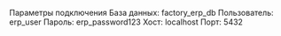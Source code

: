 Параметры подключения
База данных: factory_erp_db
Пользователь: erp_user
Пароль: erp_password123
Хост: localhost
Порт: 5432


